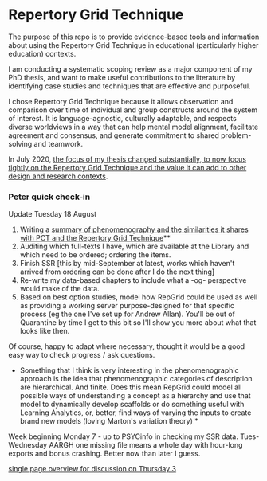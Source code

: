 # Repertory Grid Technique
The purpose of this repo is to provide evidence-based tools and information about using the Repertory Grid Technique in educational (particularly higher education) contexts.

I am conducting a systematic scoping review as a major component of my PhD thesis, and want to make useful contributions to the literature by identifying case studies and techniques that are effective and purposeful.

I chose Repertory Grid Technique because it allows observation and comparison over time of individual and group constructs around the system of interest. It is language-agnostic, culturally adaptable, and respects diverse worldviews in a way that can help mental model alignment, facilitate agreement and consensus, and generate commitment to shared problem-solving and teamwork.

In July 2020, [the focus of my thesis changed substantially, to now focus tightly on the Repertory Grid Technique and the value it can add to other design and research contexts](https://github.sydney.edu.au/crli/repgrid/blob/master/chapters/050-intro-1.md).

### Peter quick check-in
Update Tuesday 18 August
1. Writing a [summary of phenomenography and the similarities it shares with PCT and the Repertory Grid Technique](https://github.sydney.edu.au/crli/repgrid/blob/master/chapters/230-phenomenography.md)**
2. Auditing which full-texts I have, which are available at the Library and which need to be ordered; ordering the items.
3. Finish SSR [this by mid-September at latest, works which haven't arrived from ordering can be done after I do the next thing]
4. Re-write my data-based chapters to include what a -og- perspective would make of the data.
5. Based on best option studies, model how RepGrid could be used as well as providing a working server purpose-designed for that specific process (eg the one I've set up for Andrew Allan). You'll be out of Quarantine by time I get to this bit so I'll show you more about what that looks like then.

Of course, happy to adapt where necessary, thought it would be a good easy way to check progress / ask questions.

* Something that I think is very interesting in the phenomenographic approach is the idea that phenomenographic categories of description are hierarchical. And finite. Does this mean RepGrid could model all possible ways of understanding a concept as a hierarchy and use that model to dynamically develop scaffolds or do something useful with Learning Analytics, or, better, find ways of varying the inputs to create brand new models (loving Marton's variation theory)  *


Week beginning Monday 7 - up to PSYCinfo in checking my SSR data. Tues-Wednesday AARGH one missing file means a whole day with hour-long exports and bonus crashing. Better now than later I guess. 




 [single page overview for discussion on Thursday 3](https://github.sydney.edu.au/crli/repgrid/blob/master/images/single-page-outline.png)
